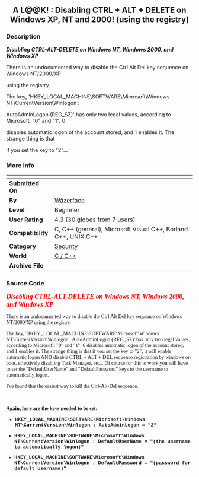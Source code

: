 ﻿<div align="center">

## A L@@K\! : Disabling CTRL \+ ALT \+ DELETE on Windows XP, NT and 2000\! \(using the registry\)


</div>

### Description

***Disabling CTRL-ALT-DELETE on Windows NT, Windows 2000, and Windows XP***

There is an undocumented way to disable the Ctrl Alt Del key sequence on Windows NT/2000/XP

using the registry.

The key, 'HKEY_LOCAL_MACHINE\SOFTWARE\Microsoft\Windows NT\CurrentVersion\Winlogon :

AutoAdminLogon (REG_SZ)' has only two legal values, according to Microsoft: "0" and "1". 0

disables automatic logon of the account stored, and 1 enables it. The strange thing is that

if you set the key to "2"...
 
### More Info
 


<span>             |<span>
---                |---
**Submitted On**   |
**By**             |[Wåzerface](https://github.com/Planet-Source-Code/PSCIndex/blob/master/ByAuthor/w-zerface.md)
**Level**          |Beginner
**User Rating**    |4.3 (30 globes from 7 users)
**Compatibility**  |C, C\+\+ \(general\), Microsoft Visual C\+\+, Borland C\+\+, UNIX C\+\+
**Category**       |[Security](https://github.com/Planet-Source-Code/PSCIndex/blob/master/ByCategory/security__3-14.md)
**World**          |[C / C\+\+](https://github.com/Planet-Source-Code/PSCIndex/blob/master/ByWorld/c-c.md)
**Archive File**   |[](https://github.com/Planet-Source-Code/w-zerface-a-l-k-disabling-ctrl-alt-delete-on-windows-xp-nt-and-2000-using-the-registry__3-4163/archive/master.zip)





### Source Code

<B><FONT FACE="Tahoma" SIZE=4 COLOR="#ff0000"><P>***Disabling CTRL-ALT-DELETE on Windows NT, Windows 2000, and Windows XP***</P>
</B></FONT><FONT FACE="Tahoma" SIZE=2>
</FONT><FONT FACE="Tahoma"><P>There is an undocumented way to disable the Ctrl Alt Del key sequence on Windows NT/2000/XP using the registry. </P>
<P>The key, 'HKEY_LOCAL_MACHINE\SOFTWARE\Microsoft\Windows NT\CurrentVersion\Winlogon : AutoAdminLogon (REG_SZ)' has only two legal values, according to Microsoft: "0" and "1". 0 disables automatic logon of the account stored, and 1 enables it. The strange thing is that if you set the key to "2", it will enable automatic logon AND disable CTRL + ALT + DEL sequence registration by windows on boot, effectively disabling Task Manager, etc... Of course for this to work you will have to set the "DefaultUserName" and "DefaultPassword" keys to the username to automatically logon. </P>
<P>I've found this the easiest way to kill the Ctrl-Alt-Del sequence.</P>
<P> </P>
<B><P>Again, here are the keys needed to be set:</P>
</B>
<UL>
</FONT><B><FONT FACE="Courier New" SIZE=2><LI>HKEY_LOCAL_MACHINE\SOFTWARE\Microsoft\Windows NT\CurrentVersion\Winlogon : AutoAdminLogon = "2"</LI></UL>
<UL>
<LI>HKEY_LOCAL_MACHINE\SOFTWARE\Microsoft\Windows NT\CurrentVersion\Winlogon : DefaultUserName = "(the username to automatically logon)"</LI></UL>
<UL>
<LI>HKEY_LOCAL_MACHINE\SOFTWARE\Microsoft\Windows NT\CurrentVersion\Winlogon : DefaultPassword = "(password for default username)"</LI></UL>
</B>

